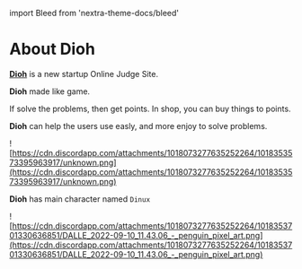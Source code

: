 import Bleed from 'nextra-theme-docs/bleed'

# About Dioh

[**Dioh**](https://dioh.kr) is a new startup Online Judge Site.

**Dioh** made like game.

If solve the problems, then get points. In shop, you can buy things to points.

**Dioh** can help the users use easly, and more enjoy to solve problems.

<Bleed>![https://cdn.discordapp.com/attachments/1018073277635252264/1018353573395963917/unknown.png](https://cdn.discordapp.com/attachments/1018073277635252264/1018353573395963917/unknown.png)</Bleed>

**Dioh** has main character named `Dinux`

<Bleed>![https://cdn.discordapp.com/attachments/1018073277635252264/1018353701330636851/DALLE_2022-09-10_11.43.06_-_penguin_pixel_art.png](https://cdn.discordapp.com/attachments/1018073277635252264/1018353701330636851/DALLE_2022-09-10_11.43.06_-_penguin_pixel_art.png)</Bleed>
